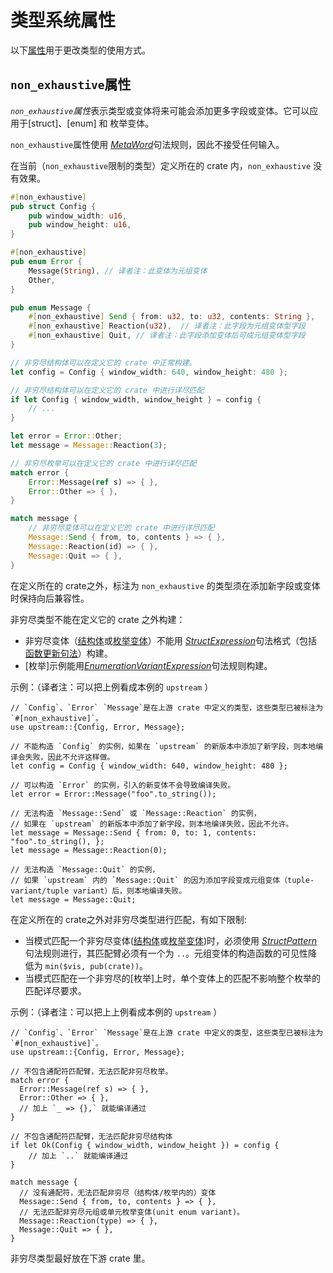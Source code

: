 # 类型系统属性

以下[属性]用于更改类型的使用方式。

## `non_exhaustive`属性

*`non_exhaustive`属性*表示类型或变体将来可能会添加更多字段或变体。它可以应用于[struct]、[enum] 和 枚举变体。

`non_exhaustive`属性使用 [_MetaWord_]句法规则，因此不接受任何输入。

在当前（`non_exhaustive`限制的类型）定义所在的 crate 内，`non_exhaustive` 没有效果。

```rust
#[non_exhaustive]
pub struct Config {
    pub window_width: u16,
    pub window_height: u16,
}

#[non_exhaustive]
pub enum Error {
    Message(String), // 译者注：此变体为元组变体
    Other,
}

pub enum Message {
    #[non_exhaustive] Send { from: u32, to: u32, contents: String },
    #[non_exhaustive] Reaction(u32),  // 译者注：此字段为元组变体型字段
    #[non_exhaustive] Quit, // 译者注：此字段添加变体后可成元组变体型字段
}

// 非穷尽结构体可以在定义它的 crate 中正常构建。
let config = Config { window_width: 640, window_height: 480 };

// 非穷尽结构体可以在定义它的 crate 中进行详尽匹配
if let Config { window_width, window_height } = config {
    // ...
}

let error = Error::Other;
let message = Message::Reaction(3);

// 非穷尽枚举可以在定义它的 crate 中进行详尽匹配
match error {
    Error::Message(ref s) => { },
    Error::Other => { },
}

match message {
    // 非穷尽变体可以在定义它的 crate 中进行详尽匹配
    Message::Send { from, to, contents } => { },
    Message::Reaction(id) => { },
    Message::Quit => { },
}
```

在定义所在的 crate之外，标注为 `non_exhaustive` 的类型须在添加新字段或变体时保持向后兼容性。

非穷尽类型不能在定义它的 crate 之外构建：

- 非穷尽变体（[结构体]或[枚举变体]）不能用 [_StructExpression_]句法格式（包括[函数更新句法]）构建。
- [枚举]示例能用[_EnumerationVariantExpression_]句法规则构建。

示例：（译者注：可以把上例看成本例的 `upstream` ）
<!-- ignore: requires external crates -->
```rust,ignore
// `Config`、`Error` `Message`是在上游 crate 中定义的类型，这些类型已被标注为 `#[non_exhaustive]`。
use upstream::{Config, Error, Message};

// 不能构造 `Config` 的实例，如果在 `upstream` 的新版本中添加了新字段，则本地编译会失败，因此不允许这样做。
let config = Config { window_width: 640, window_height: 480 };

// 可以构造 `Error` 的实例，引入的新变体不会导致编译失败。
let error = Error::Message("foo".to_string());

// 无法构造 `Message::Send` 或 `Message::Reaction` 的实例，
// 如果在 `upstream` 的新版本中添加了新字段，则本地编译失败，因此不允许。
let message = Message::Send { from: 0, to: 1, contents: "foo".to_string(), };
let message = Message::Reaction(0);

// 无法构造 `Message::Quit` 的实例，
// 如果 `upstream` 内的 `Message::Quit` 的因为添加字段变成元组变体（tuple-variant/tuple variant）后，则本地编译失败。
let message = Message::Quit;
```

在定义所在的 crate之外对非穷尽类型进行匹配，有如下限制:

- 当模式匹配一个非穷尽变体([结构体]或[枚举变体])时，必须使用 [_StructPattern_]句法规则进行，其匹配臂必须有一个为 `..`。元组变体的构造函数的可见性降低为 `min($vis, pub(crate))`。
- 当模式匹配在一个非穷尽的[枚举]上时，单个变体上的匹配不影响整个枚举的匹配详尽要求。

示例：（译者注：可以把上上例看成本例的 `upstream` ）
<!-- ignore: requires external crates -->
```rust, ignore
// `Config`、`Error` `Message`是在上游 crate 中定义的类型，这些类型已被标注为 `#[non_exhaustive]`。
use upstream::{Config, Error, Message};

// 不包含通配符匹配臂，无法匹配非穷尽枚举。
match error {
  Error::Message(ref s) => { },
  Error::Other => { },
  // 加上 `_ => {},` 就能编译通过
}

// 不包含通配符匹配臂，无法匹配非穷尽结构体
if let Ok(Config { window_width, window_height }) = config {
    // 加上 `..` 就能编译通过
}

match message {
  // 没有通配符，无法匹配非穷尽（结构体/枚举内的）变体
  Message::Send { from, to, contents } => { },
  // 无法匹配非穷尽元组或单元枚举变体(unit enum variant)。
  Message::Reaction(type) => { },
  Message::Quit => { },
}
```

非穷尽类型最好放在下游 crate 里。

[_EnumerationVariantExpression_]: ../expressions/enum-variant-expr.md
[_MetaWord_]: ../attributes.md#meta-item-attribute-syntax
[_StructExpression_]: ../expressions/struct-expr.md
[_StructPattern_]: ../patterns.md#struct-patterns
[_TupleStructPattern_]: ../patterns.md#tuple-struct-patterns
[`if let`]: ../expressions/if-expr.md#if-let-expressions
[属性]: ../attributes.md
[枚举变体]: ../items/enumerations.md
[函数更新句法]: ../expressions/struct-expr.md#functional-update-syntax
[结构体]: ../items/structs.md
